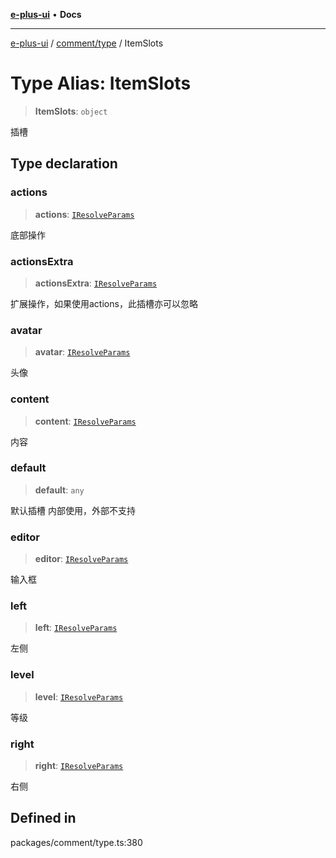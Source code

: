 [**e-plus-ui**](../../../README.md) • **Docs**

***

[e-plus-ui](../../../modules.md) / [comment/type](../README.md) / ItemSlots

# Type Alias: ItemSlots

> **ItemSlots**: `object`

插槽

## Type declaration

### actions

> **actions**: [`IResolveParams`](../interfaces/IResolveParams.md)

底部操作

### actionsExtra

> **actionsExtra**: [`IResolveParams`](../interfaces/IResolveParams.md)

扩展操作，如果使用actions，此插槽亦可以忽略

### avatar

> **avatar**: [`IResolveParams`](../interfaces/IResolveParams.md)

头像

### content

> **content**: [`IResolveParams`](../interfaces/IResolveParams.md)

内容

### default

> **default**: `any`

默认插槽
内部使用，外部不支持

### editor

> **editor**: [`IResolveParams`](../interfaces/IResolveParams.md)

输入框

### left

> **left**: [`IResolveParams`](../interfaces/IResolveParams.md)

左侧

### level

> **level**: [`IResolveParams`](../interfaces/IResolveParams.md)

等级

### right

> **right**: [`IResolveParams`](../interfaces/IResolveParams.md)

右侧

## Defined in

packages/comment/type.ts:380
